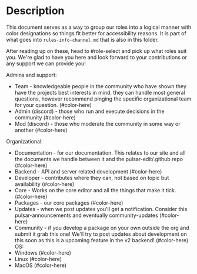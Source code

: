 # Description

This document serves as a way to group our roles into a logical manner with color designations so things fit better for accessibility reasons. It is part of what goes into `rules-info-channel.md` that is also in this folder. 

After reading up on these, head to #role-select and pick up what roles suit you. We're glad to have you here and look forward to your contributions or any support we can provide you!

Admins and support:
- Team - knowledgeable people in the community who have shown they have the projects best interests in mind. they can handle most general questions, however recommend pinging the specific organizational team for your question. (#color-here)
- Admin (discord) - those who run and execute decisions in the community (#color-here)
- Mod (discord) - those who moderate the community in some way or another (#color-here)

Organizational:
- Documentation - for our documentation. This relates to our site and all the documents we handle between it and the pulsar-edit/.github repo (#color-here)
- Backend - API and server related development (#color-here)
- Developer - contributes where they can, not based on topic but availability (#color-here)
- Core - Works on the core editor and all the things that make it tick. (#color-here)
- Packages - our core packages (#color-here)
- Updates - when we post updates you'll get a notification. Consider this ⁠pulsar-announcements and eventually ⁠community-updates (#color-here)
- Community - if you develop a package on your own outside the org and submit it grab this one! We'll try to post updates about development on this soon as this is a upcoming feature in the v2 backend! (#color-here)
OS:
- Windows (#color-here)
- Linux (#color-here)
- MacOS (#color-here)
